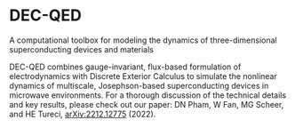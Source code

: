 # DEC-QED
A computational toolbox for modeling the dynamics of three-dimensional superconducting devices and materials

DEC-QED combines gauge-invariant, flux-based formulation of electrodynamics with Discrete Exterior Calculus to simulate the nonlinear dynamics of multiscale, Josephson-based superconducting devices in microwave environments. For a thorough discussion of the technical details and key results, please check out our paper: DN Pham, W Fan, MG Scheer, and HE Tureci, [arXiv:2212.12775](https://arxiv.org/abs/2212.12775) (2022).
